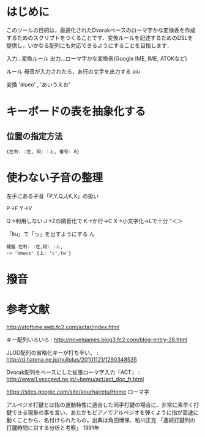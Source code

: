 # はじめに
このツールの目的は，最適化されたDvorakベースのローマ字かな変換表を作成
するためのスクリプトをつくることです．変換ルールを記述するためのDSLを
提供し，いかなる配列にも対応できるようにすることを目指します．


入力…変換ルール
出力…ローマ字かな変換表(Google IME, IME, ATOKなど)

ルール
母音が入力されたら，あ行の文字を出力する
aiu

変換 'aiueo' , 'あいうえお'

# キーボードの表を抽象化する

## 位置の指定方法
```
{左右: :左, 段: :上, 番号: 0}
```

# 使わない子音の整理

左手にある子音「P,Y,Q,J,K,X」の扱い

P->F
Y->V

Q->利用しない
J->Zの拗音化で
K->か行->C
X->小文字化->Lで十分
”＜＞

「ltu」で「っ」を出すようにする
ん

```
鍵盤 左右: :左,段: :上,
-> 'bmwvz' {上: 'c',tw'}
```

# 撥音

# 参考文献

http://sfoftime.web.fc2.com/actar/index.html

キー配列いろいろ
: http://novelgames.blog3.fc2.com/blog-entry-26.html

JLOD配列の省略化キーが打ち辛い。
: http://d.hatena.ne.jp/nullplus/20101121/1290348535

Dvorak配列をベースにした拡張ローマ字入力『ACT』
: http://www1.vecceed.ne.jp/~bemu/act/act_doc_fr.html

https://sites.google.com/site/aourhairetu/Home
ローマ字

アルペジオ打鍵とは指の運動特性に適合した同手打鍵の場合に、非常に素早く打鍵できる現象の事を言い、あたかもピアノでアルペジオを弾くように指が高速に動くことから、名付けられたもの。出典は角田博保、粕川正充 「連続打鍵列の打鍵時間に対する分析と考察」 1991年

